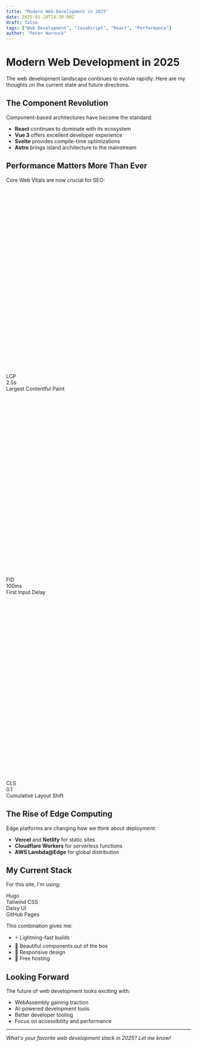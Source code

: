 ```yaml
---
title: "Modern Web Development in 2025"
date: 2025-01-10T14:30:00Z
draft: false
tags: ["Web Development", "JavaScript", "React", "Performance"]
author: "Peter Warnuck"
---
```


# Modern Web Development in 2025

The web development landscape continues to evolve rapidly. Here are my thoughts on the current state and future directions.

## The Component Revolution

Component-based architectures have become the standard:

- **React** continues to dominate with its ecosystem
- **Vue 3** offers excellent developer experience
- **Svelte** provides compile-time optimizations
- **Astro** brings island architecture to the mainstream

## Performance Matters More Than Ever

Core Web Vitals are now crucial for SEO:

<div class="stats shadow">
  
  <div class="stat">
    <div class="stat-figure text-primary">
      <svg xmlns="http://www.w3.org/2000/svg" fill="none" viewBox="0 0 24 24" class="inline-block w-8 h-8 stroke-current"><path stroke-linecap="round" stroke-linejoin="round" stroke-width="2" d="M4.318 6.318a4.5 4.5 0 000 6.364L12 20.364l7.682-7.682a4.5 4.5 0 00-6.364-6.364L12 7.636l-1.318-1.318a4.5 4.5 0 00-6.364 0z"></path></svg>
    </div>
    <div class="stat-title">LCP</div>
    <div class="stat-value text-primary">2.5s</div>
    <div class="stat-desc">Largest Contentful Paint</div>
  </div>
  
  <div class="stat">
    <div class="stat-figure text-secondary">
      <svg xmlns="http://www.w3.org/2000/svg" fill="none" viewBox="0 0 24 24" class="inline-block w-8 h-8 stroke-current"><path stroke-linecap="round" stroke-linejoin="round" stroke-width="2" d="M13 10V3L4 14h7v7l9-11h-7z"></path></svg>
    </div>
    <div class="stat-title">FID</div>
    <div class="stat-value text-secondary">100ms</div>
    <div class="stat-desc">First Input Delay</div>
  </div>
  
  <div class="stat">
    <div class="stat-figure text-accent">
      <svg xmlns="http://www.w3.org/2000/svg" fill="none" viewBox="0 0 24 24" class="inline-block w-8 h-8 stroke-current"><path stroke-linecap="round" stroke-linejoin="round" stroke-width="2" d="M12 6V4m0 2a2 2 0 100 4m0-4a2 2 0 110 4m-6 8a2 2 0 100-4m0 4a2 2 0 110-4m0 4v2m0-6V4m6 6v10m6-2a2 2 0 100-4m0 4a2 2 0 110-4m0 4v2m0-6V4"></path></svg>
    </div>
    <div class="stat-title">CLS</div>
    <div class="stat-value text-accent">0.1</div>
    <div class="stat-desc">Cumulative Layout Shift</div>
  </div>
  
</div>

## The Rise of Edge Computing

Edge platforms are changing how we think about deployment:

- **Vercel** and **Netlify** for static sites
- **Cloudflare Workers** for serverless functions
- **AWS Lambda@Edge** for global distribution

## My Current Stack

For this site, I'm using:

<div class="badge badge-primary">Hugo</div>
<div class="badge badge-secondary">Tailwind CSS</div>
<div class="badge badge-accent">Daisy UI</div>
<div class="badge badge-info">GitHub Pages</div>

This combination gives me:
- ⚡ Lightning-fast builds
- 🎨 Beautiful components out of the box
- 📱 Responsive design
- 🚀 Free hosting

## Looking Forward

The future of web development looks exciting with:
- WebAssembly gaining traction
- AI-powered development tools
- Better developer tooling
- Focus on accessibility and performance

---

*What's your favorite web development stack in 2025? Let me know!*
